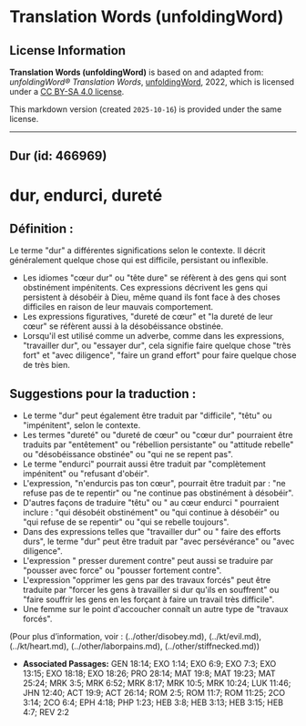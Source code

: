 # Translation Words (unfoldingWord)

## License Information

**Translation Words (unfoldingWord)** is based on and adapted from: _unfoldingWord® Translation Words_, [unfoldingWord](https://unfoldingword.org/utw), 2022, which is licensed under a [CC BY-SA 4.0 license](https://creativecommons.org/licenses/by-sa/4.0/legalcode.en).

This markdown version (created `2025-10-16`) is provided under the same license.



--------------------------------

## Dur (id: 466969)

dur, endurci, dureté
====================

Définition :
------------

Le terme "dur" a différentes significations selon le contexte. Il décrit généralement quelque chose qui est difficile, persistant ou inflexible.

* Les idiomes "cœur dur" ou "tête dure" se réfèrent à des gens qui sont obstinément impénitents. Ces expressions décrivent les gens qui persistent à désobéir à Dieu, même quand ils font face à des choses difficiles en raison de leur mauvais comportement.
* Les expressions figuratives, "dureté de cœur" et "la dureté de leur cœur" se réfèrent aussi à la désobéissance obstinée.
* Lorsqu'il est utilisé comme un adverbe, comme dans les expressions, "travailler dur", ou "essayer dur", cela signifie faire quelque chose "très fort" et "avec diligence", "faire un grand effort" pour faire quelque chose de très bien.

Suggestions pour la traduction :
--------------------------------

* Le terme "dur" peut également être traduit par "difficile", "têtu" ou "impénitent", selon le contexte.
* Les termes "dureté" ou "dureté de cœur" ou "cœur dur" pourraient être traduits par "entêtement" ou "rébellion persistante" ou "attitude rebelle" ou "désobéissance obstinée" ou "qui ne se repent pas".
* Le terme "endurci" pourrait aussi être traduit par "complètement impénitent" ou "refusant d'obéir".
* L'expression, "n'endurcis pas ton cœur", pourrait être traduit par : "ne refuse pas de te repentir" ou "ne continue pas obstinément à désobéir".
* D'autres façons de traduire "têtu" ou " au cœur endurci " pourraient inclure : "qui désobéit obstinément" ou "qui continue à désobéir" ou "qui refuse de se repentir" ou "qui se rebelle toujours".
* Dans des expressions telles que "travailler dur" ou " faire des efforts durs", le terme "dur" peut être traduit par "avec persévérance" ou "avec diligence".
* L'expression " presser durement contre" peut aussi se traduire par "pousser avec force" ou "pousser fortement contre".
* L'expression "opprimer les gens par des travaux forcés" peut être traduite par "forcer les gens à travailler si dur qu'ils en souffrent" ou "faire souffrir les gens en les forçant à faire un travail très difficile".
* Une femme sur le point d'accoucher connaît un autre type de "travaux forcés".

(Pour plus d’information, voir : (../other/disobey.md), (../kt/evil.md), (../kt/heart.md), (../other/laborpains.md), (../other/stiffnecked.md))

* **Associated Passages:** GEN 18:14; EXO 1:14; EXO 6:9; EXO 7:3; EXO 13:15; EXO 18:18; EXO 18:26; PRO 28:14; MAT 19:8; MAT 19:23; MAT 25:24; MRK 3:5; MRK 6:52; MRK 8:17; MRK 10:5; MRK 10:24; LUK 11:46; JHN 12:40; ACT 19:9; ACT 26:14; ROM 2:5; ROM 11:7; ROM 11:25; 2CO 3:14; 2CO 6:4; EPH 4:18; PHP 1:23; HEB 3:8; HEB 3:13; HEB 3:15; HEB 4:7; REV 2:2

